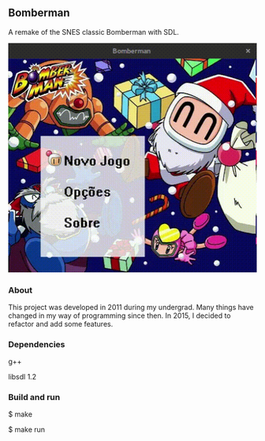 ## Bomberman
A remake of the SNES classic Bomberman with SDL.

![](/data/bomberman.gif)

### About
This project was developed in 2011 during my undergrad. Many things have changed in my way of programming since then. In 2015, I decided to refactor and add some features.


### Dependencies
g++

libsdl 1.2

### Build and run
$ make

$ make run



